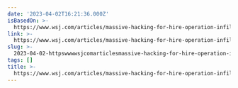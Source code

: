 ```yaml
---
date: '2023-04-02T16:21:36.000Z'
isBasedOn: >-
  https://www.wsj.com/articles/massive-hacking-for-hire-operation-infiltrated-exxons-climate-opponents-prosecutors-say-8ccfdba
link: >-
  https://www.wsj.com/articles/massive-hacking-for-hire-operation-infiltrated-exxons-climate-opponents-prosecutors-say-8ccfdba
slug: >-
  2023-04-02-httpswwwwsjcomarticlesmassive-hacking-for-hire-operation-infiltrated-exxons-climate-opponents-prosecutors-say-8ccfdba
tags: []
title: >-
  https://www.wsj.com/articles/massive-hacking-for-hire-operation-infiltrated-exxons-climate-opponents-prosecutors-say-8ccfdba
---
```


